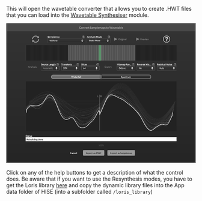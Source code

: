 This will open the wavetable converter that allows you to create .HWT files that you can load into the [Wavetable Synthesiser](/hise-modules/sound-generators/list/wavetablesynth) module.

![](/images/custom/wavetableconverter.png)

Click on any of the help buttons to get a description of what the control does. Be aware that if you want to use the Resynthesis modes, you have to get the Loris library [here](https://github.com/christophhart/loris-tools/releases) and copy the dynamic library files into the App data folder of HISE (into a subfolder called `/loris_library`)